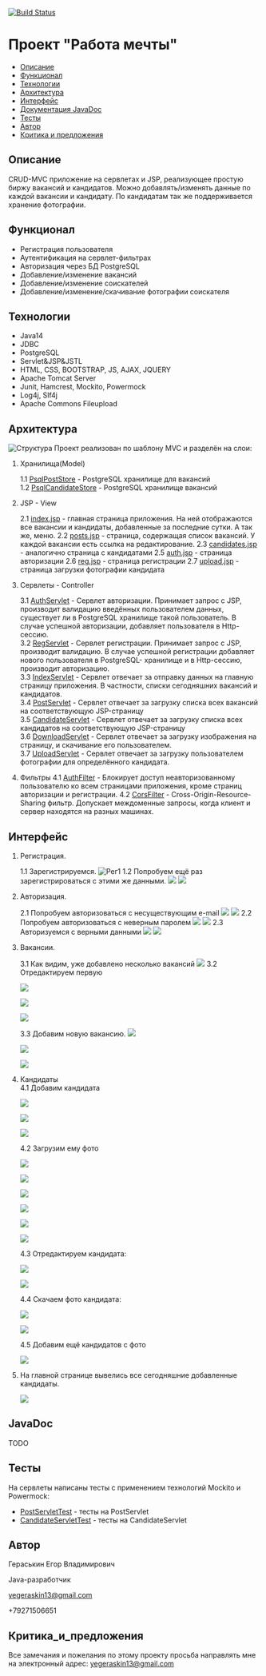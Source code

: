[![Build Status](https://travis-ci.org/777Egor777/job4j_dreamjob.svg?branch=master)](https://travis-ci.org/777Egor777/job4j_dreamjob)

# Проект "Работа мечты"

* [Описание](#описание)
* [Функционал](#функционал)
* [Технологии](#технологии)
* [Архитектура](#архитектура)
* [Интерфейс](#интерфейс)
* [Документация JavaDoc](#javadoc)
* [Тесты](#тесты)
* [Автор](#автор)
* [Критика и предложения](#критика_и_предложения)

## Описание
CRUD-MVC приложение на сервлетах и JSP, реализующее простую биржу
вакансий и кандидатов.
Можно добавлять/изменять данные по каждой вакансии и кандидату.
По кандидатам так же поддерживается хранение фотографии.
## Функционал
* Регистрация пользователя
* Аутентификация на сервлет-фильтрах
* Авторизация через БД PostgreSQL
* Добавление/изменение вакансий
* Добавление/изменение соискателей
* Добавление/изменение/скачивание фотографии соискателя

## Технологии
* Java14
* JDBC
* PostgreSQL
* Servlet&JSP&JSTL
* HTML, CSS, BOOTSTRAP, JS, AJAX, JQUERY
* Apache Tomcat Server
* Junit, Hamcrest, Mockito, Powermock
* Log4j, Slf4j
* Apache Commons Fileupload

## Архитектура
![Структура](screenshots/arch.jpg)
Проект реализован по шаблону MVC и разделён на слои:
1. Хранилища(Model)

    1.1 [PsqlPostStore](src/main/java/ru/job4j/dream/store/PsqlPostStore.java) - 
    PostgreSQL хранилище для вакансий  
    1.2 [PsqlCandidateStore](src/main/java/ru/job4j/dream/store/PsqlCandidateStore.java) - 
    PostgreSQL хранилище вакансий
2. JSP - View
    
    2.1 [index.jsp](src/main/webapp/index.jsp) - главная страница приложения.
    На ней отображаются все вакансии и кандидаты, добавленные за последние сутки.
    А так же, меню.
    2.2 [posts.jsp](src/main/webapp/posts.jsp) - страница, содержащая список вакансий. 
    У каждой вакансии есть ссылка на редактирование.
    2.3 [candidates.jsp](src/main/webapp/candidates.jsp) - аналогично страница с кандидатами
    2.5 [auth.jsp](src/main/webapp/auth.jsp) - страница авторизации
    2.6 [reg.jsp](src/main/webapp/reg.jsp) - страница регистрации
    2.7 [upload.jsp](src/main/webapp/upload.jsp) - страница загрузки фотографии кандидата
3. Сервлеты - Controller
    
    3.1 [AuthServlet](src/main/java/ru/job4j/dream/servlet/AuthServlet.java) - 
    Сервлет авторизации. Принимает запрос с JSP, производит валидацию введённых
    пользователем данных, существует ли в PostgreSQL хранилище такой пользователь. В случае успешной авторизации, добавляет
    пользователя в Http-сессию.   
    3.2 [RegServlet](src/main/java/ru/job4j/dream/servlet/RegServlet.java) - 
    Сервлет регистрации. Принимает запрос с JSP, производит валидацию. В случае успешной
    регистрации добавляет нового пользователя в PostgreSQL- хранилище и в Http-сессию, производит
    авторизацию.   
    3.3 [IndexServlet](src/main/java/ru/job4j/dream/servlet/IndexServlet.java) - 
    Сервлет отвечает за отправку данных на главную страницу приложения.
    В частности, списки сегодняшних вакансий и кандидатов.   
    3.4 [PostServlet](src/main/java/ru/job4j/dream/servlet/PostServlet.java) - 
    Сервлет отвечает за загрузку списка всех вакансий на соответствующую JSP-страницу   
    3.5 [CandidateServlet](src/main/java/ru/job4j/dream/servlet/CandidateServlet.java) - 
    Сервлет отвечает за загрузку списка всех кандидатов на соответствующую JSP-страницу   
    3.6 [DownloadServlet](src/main/java/ru/job4j/dream/servlet/DownloadServlet.java) - 
    Сервлет отвечает за загрузку изображения на страницу, и скачивание его пользователем.    
    3.7 [UploadServlet](src/main/java/ru/job4j/dream/servlet/UploadServlet.java) - 
    Сервлет отвечает за загрузку пользователем фотографии для определённого кандидата.  
4. Фильтры
    4.1 [AuthFilter](src/main/java/ru/job4j/dream/filter/AuthFilter.java) - 
    Блокирует доступ неавторизованному пользователю ко всем страницами приложения,
    кроме страниц авторизации и регистрации.
    4.2 [CorsFilter](src/main/java/ru/job4j/dream/filter/CorsFilter.java) - 
    Cross-Origin-Resource-Sharing фильтр. Допускает междоменные запросы, когда
    клиент и сервер находятся на разных машинах.
     
## Интерфейс
1. Регистрация.

    1.1 Зарегистрируемся.
    ![Рег1](screenshots/reg1.png)
    1.2 Попробуем ещё раз зарегистрироваться с этими же данными.
    ![](screenshots/reg2.png) ![](screenshots/reg3.png)

2. Авторизация.

    2.1 Попробуем авторизоваться с несуществующим e-mail
    ![](screenshots/auth1.png)
    ![](screenshots/auth2.png)
    2.2 Попробуем авторизоваться с неверным паролем
    ![](screenshots/auth5.png)
    ![](screenshots/auth6.png)
    2.3 Авторизуемся с верными данными
    ![](screenshots/auth3.png)
    ![](screenshots/auth4.png)
3. Вакансии.
    
    3.1 Как видим, уже добавлено несколько вакансий
    ![](screenshots/post1.png)
    3.2 Отредактируем первую
    
    ![](screenshots/post2.png)
    
    ![](screenshots/post3.png)
    
    ![](screenshots/post4.png)
    
    3.3 Добавим новую вакансию.
    ![](screenshots/addpost1.png)
    
    ![](screenshots/addpost2.png)
    
    ![](screenshots/addpost3.png)
    
4. Кандидаты     
    4.1 Добавим кандидата
    
    ![](screenshots/addcand1.png)
    
    ![](screenshots/addcand2.png)
    
    ![](screenshots/addcand3.png)
    
    4.2 Загрузим ему фото
    
    ![](screenshots/uploadphoto1.png)
    
    ![](screenshots/uploadphoto2.png)
    
    ![](screenshots/uploadphoto3.png)
    
    ![](screenshots/uploadphoto4.png)
    
    ![](screenshots/uploadphoto5.png)
    
    ![](screenshots/uploadphoto6.png)
    
    4.3 Отредактируем кандидата:
    
    ![](screenshots/changecand1.png)
    
    ![](screenshots/changecand2.png)
    
    4.4 Скачаем фото кандидата:
    
    ![](screenshots/downloadphoto1.png)
    
    ![](screenshots/downloadphoto2.png)
    
    4.5 Добавим ещё кандидатов с фото
    
    ![](screenshots/addcand4.png)

5. На главной странице вывелись все сегодняшние
   добавленные кандидаты.
   
   ![](screenshots/main.png)
    
## JavaDoc
TODO

## Тесты
На сервлеты написаны тесты с 
применением технологий Mockito и Powermock:
* [PostServletTest](src/test/java/ru/job4j/dream/servlet/PostServletTest.java) - 
тесты на PostServlet
* [CandidateServletTest](src/test/java/ru/job4j/dream/servlet/CandidateServletTest.java) - 
тесты на CandidateServlet

## Автор

Гераськин Егор Владимирович

Java-разработчик

yegeraskin13@gmail.com

+79271506651

## Критика_и_предложения
Все замечания и пожелания по этому проекту просьба направлять мне 
на электронный адрес: yegeraskin13@gmail.com